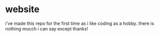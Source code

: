 # website
i've made this repo for the first time as i like coding as a hobby.
there is nothing mucch i can say except thanks!
